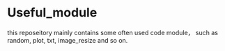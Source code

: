 # Useful_module
this reposeitory mainly contains some often used code module， such  as random, plot, txt, image_resize and so on.
